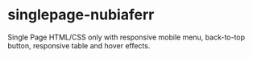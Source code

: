 # singlepage-nubiaferr
Single Page HTML/CSS only with responsive mobile menu, back-to-top button, responsive table and hover effects.
